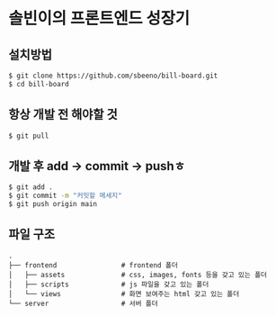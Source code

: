 # 솔빈이의 프론트엔드 성장기

## 설치방법
```bash
$ git clone https://github.com/sbeeno/bill-board.git
$ cd bill-board
```

## 항상 개발 전 해야할 것
```bash
$ git pull
```

## 개발 후 add -> commit -> pushㅎ
```bash
$ git add .
$ git commit -m "커밋할 메세지"
$ git push origin main
```
## 파일 구조

    .
    ├── frontend                # frontend 폴더
    │   ├── assets              # css, images, fonts 등을 갖고 있는 폴더
    │   ├── scripts             # js 파일을 갖고 있는 폴더
    │   └── views               # 화면 보여주는 html 갖고 있는 폴더
    └── server                  # 서버 폴더
